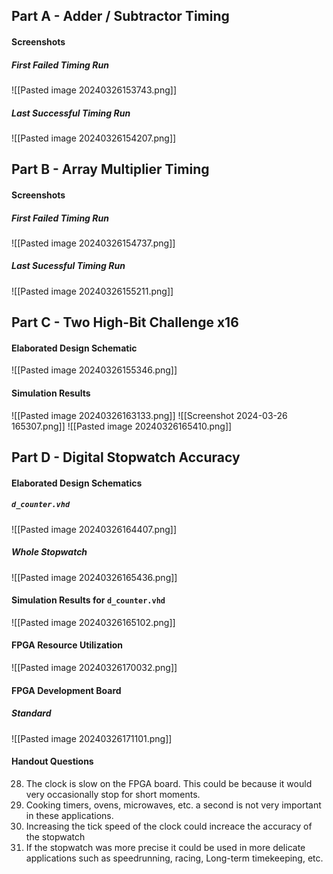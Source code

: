 ## Part A - Adder / Subtractor Timing
#### Screenshots
##### First Failed Timing Run
![[Pasted image 20240326153743.png]]
##### Last Successful Timing Run
![[Pasted image 20240326154207.png]]
## Part B - Array Multiplier Timing
#### Screenshots
##### First Failed Timing Run
![[Pasted image 20240326154737.png]]
##### Last Sucessful Timing Run
![[Pasted image 20240326155211.png]]
## Part C - Two High-Bit Challenge x16 
#### Elaborated Design Schematic
![[Pasted image 20240326155346.png]]
#### Simulation Results
![[Pasted image 20240326163133.png]]
![[Screenshot 2024-03-26 165307.png]]
![[Pasted image 20240326165410.png]]
## Part D - Digital Stopwatch Accuracy
#### Elaborated Design Schematics
##### `d_counter.vhd`
![[Pasted image 20240326164407.png]]
##### Whole Stopwatch
![[Pasted image 20240326165436.png]]
#### Simulation Results for `d_counter.vhd`
![[Pasted image 20240326165102.png]]
#### FPGA Resource Utilization
![[Pasted image 20240326170032.png]]
#### FPGA Development Board
##### Standard
![[Pasted image 20240326171101.png]]
#### Handout Questions
28. The clock is slow on the FPGA board. This could be because it would very occasionally stop for short moments.
29. Cooking timers, ovens, microwaves, etc. a second is not very important in these applications.
30. Increasing the tick speed of the clock could increace the accuracy of the stopwatch
31. If the stopwatch was more precise it could be used in more delicate applications such as speedrunning, racing, Long-term timekeeping, etc.